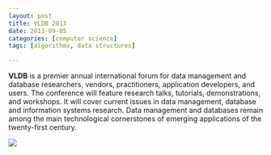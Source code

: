 ```yaml
---
layout: post
title: VLDB 2013
date: 2013-09-05
categories: [computer science]
tags: [algorithms, data structures]

---
```



**VLDB** is a premier annual international forum for data management and database researchers, vendors, practitioners, application developers, and users. The conference will feature research talks, tutorials, demonstrations, and workshops. It will cover current issues in data management, database and information systems research. Data management and databases remain among the main technological cornerstones of emerging applications of the twenty-first century.

![](http://sungsoo.github.com/images/VLDB2013.jpg)